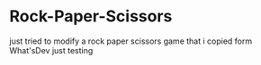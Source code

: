 # Rock-Paper-Scissors
just tried to modify a rock paper scissors game that i copied form What'sDev
just testing
